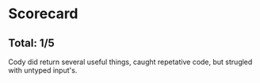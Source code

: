 # Scorecard

## Total: 1/5

Cody did return several useful things, caught repetative code, but strugled with untyped input's.